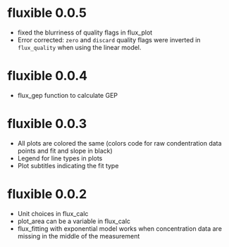 # fluxible 0.0.5

* fixed the blurriness of quality flags in flux_plot
* Error corrected: `zero` and `discard` quality flags were inverted in `flux_quality` when using the linear model.

# fluxible 0.0.4

* flux_gep function to calculate GEP

# fluxible 0.0.3

* All plots are colored the same (colors code for raw condentration data points and fit and slope in black)
* Legend for line types in plots
* Plot subtitles indicating the fit type

# fluxible 0.0.2

* Unit choices in flux_calc
* plot_area can be a variable in flux_calc
* flux_fitting with exponential model works when concentration data are missing in the middle of the measurement